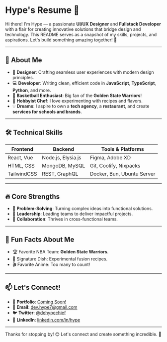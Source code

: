 # Hype's Resume 🌟

Hi there! I'm Hype — a passionate **UI/UX Designer** and **Fullstack Developer** with a flair for creating innovative solutions that bridge design and technology. This README serves as a snapshot of my skills, projects, and aspirations. Let's build something amazing together! 🚀

---

## 🌟 About Me

- 🎨 **Designer**: Crafting seamless user experiences with modern design principles.
- 💻 **Developer**: Writing clean, efficient code in **JavaScript**, **TypeScript**, **Python**, and more.
- 🏀 **Basketball Enthusiast**: Big fan of the **Golden State Warriors**!
- 🍲 **Hobbyist Chef**: I love experimenting with recipes and flavors.
- 💡 **Dreams**: I aspire to own a **tech agency**, a **restaurant**, and create **services for schools and brands**.

---

## 🛠 Technical Skills

| **Frontend** | **Backend**       | **Tools & Platforms**          |
|--------------|--------------------|---------------------------------|
| React, Vue   | Node.js, Elysia.js| Figma, Adobe XD                |
| HTML, CSS    | MongoDB, MySQL    | Git, Coolify, Nixpacks         |
| TailwindCSS  | REST, GraphQL     | Docker, Bun, Ubuntu Server     |

---

## 🔥 Core Strengths

- 🎯 **Problem-Solving**: Turning complex ideas into functional solutions.
- 🚀 **Leadership**: Leading teams to deliver impactful projects.
- 🤝 **Collaboration**: Thrives in cross-functional teams.

---

## 🏀 Fun Facts About Me

- 🏆 Favorite NBA Team: **Golden State Warriors**.
- 🍲 Signature Dish: Experimental fusion recipes.
- 🎬 Favorite Anime: Too many to count!

---

## 📫 Let's Connect!

- 💼 **Portfolio**: [Coming Soon!](#)
- 💌 **Email**: dev.hype7@gmail.com
- 🐦 **Twitter**: [@dehypechief](https://x.com/deHypeChief)
- 🔗 **LinkedIn**: [linkedin.com/in/hype](https://www.linkedin.com/in/david-chinedu-okoye/)

---

Thanks for stopping by! 😊 Let's connect and create something incredible. 🚀
